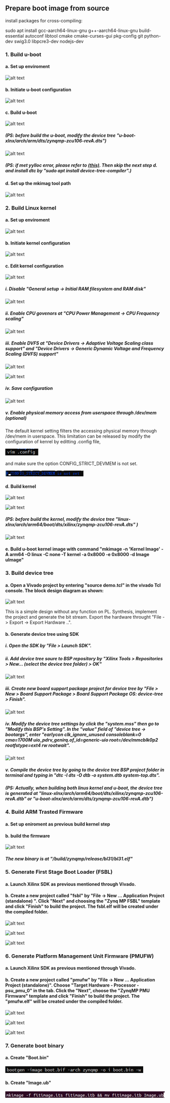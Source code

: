 ## Prepare boot image from source

install packages for cross-compiling:

sudo apt install gcc-aarch64-linux-gnu g++-aarch64-linux-gnu build-essential autoconf libtool cmake cmake-curses-gui pkg-config git python-dev swig3.0 libpcre3-dev nodejs-dev

### 1. Build u-boot

#### a. Set up enviroment

![alt text](https://github.com/wincle626/ZCU106_Setup/blob/master/pics/Screenshot%20from%202019-09-09%2010-56-44.png)

#### b. Initiate u-boot configuration

![alt text](https://github.com/wincle626/ZCU106_Setup/blob/master/pics/Screenshot%20from%202019-09-09%2011-04-46.png)

#### c. Build u-boot

![alt text](https://github.com/wincle626/ZCU106_Setup/blob/master/pics/Screenshot%20from%202019-09-09%2011-04-14.png)

##### (PS: before build the u-boot, modify the device tree "u-boot-xlnx/arch/arm/dts/zynqmp-zcu106-revA.dts")

![alt text](https://github.com/wincle626/ZCU106_Setup/blob/master/pics/Screenshot%20from%202019-09-09%2010-49-07.png)

##### (PS: if met yylloc error, please refer to [(this)](https://github.com/wincle626/ZCU106_SD_Card_Setup/blob/master/docs/Solution%20for%20'multiple%20definition%20of%20yylloc'%20error%20Firmware%2064.pdf). Then skip the next step d. and install dtc by "sudo apt install device-tree-compiler".)

#### d. Set up the mkimag tool path

![alt text](https://github.com/wincle626/ZCU106_Setup/blob/master/pics/Screenshot%20from%202019-09-09%2011-09-38.png)

### 2. Build Linux kernel

#### a. Set up enviroment

![alt text](https://github.com/wincle626/ZCU106_Setup/blob/master/pics/Screenshot%20from%202019-09-09%2010-15-12.png)

#### b. Initiate kernel configuration

![alt text](https://github.com/wincle626/ZCU106_Setup/blob/master/pics/Screenshot%20from%202019-09-09%2010-19-29.png)

#### c. Edit kernel configuration

![alt text](https://github.com/wincle626/ZCU106_Setup/blob/master/pics/Screenshot%20from%202019-09-09%2010-22-17.png)

##### i. Disable "General setup -> Initial RAM filesystem and RAM disk"

![alt text](https://github.com/wincle626/ZCU106_Setup/blob/master/pics/Screenshot%20from%202019-09-09%2010-26-03.png)

##### ii. Enable CPU govenors at "CPU Power Management -> CPU Frequency scaling"

![alt text](https://github.com/wincle626/ZCU106_Setup/blob/master/pics/Screenshot%20from%202019-09-09%2010-34-36.png)

##### iii. Enable DVFS at "Device Drivers -> Adaptive Voltage Scaling class support" and "Device Drivers -> Generic Dynamic Voltage and Frequency Scaling (DVFS) support"

![alt text](https://github.com/wincle626/ZCU106_Setup/blob/master/pics/Screenshot%20from%202019-09-09%2010-35-34.png)

![alt text](https://github.com/wincle626/ZCU106_Setup/blob/master/pics/Screenshot%20from%202019-09-09%2010-35-58.png)

##### iv. Save configuration
![alt text](https://github.com/wincle626/ZCU106_Setup/blob/master/pics/Screenshot%20from%202019-09-09%2010-42-40.png)

##### v. Enable physical memory access from userspace through /dev/mem (optional)

The default kernel setting filters the accessing physical memory through /dev/mem in userspace. This limitation can be released by modify the configuration of kenrel by editting .config file, 

![alt text](https://github.com/wincle626/ZCU106_SD_Card_Setup/blob/master/pics/%E5%B1%8F%E5%B9%95%E6%88%AA%E5%9B%BE%202021-03-10%20170739.png)

and make sure the option CONFIG_STRICT_DEVMEM is not set.

![alt text](https://github.com/wincle626/ZCU106_SD_Card_Setup/blob/master/pics/%E5%B1%8F%E5%B9%95%E6%88%AA%E5%9B%BE%202021-03-10%20170801.png)

#### d. Build kernel

![alt text](https://github.com/wincle626/ZCU106_Setup/blob/master/pics/Screenshot%20from%202019-09-09%2010-44-25.png)

![alt text](https://github.com/wincle626/ZCU106_Setup/blob/master/pics/Screenshot%20from%202019-09-09%2010-46-21.png)

##### (PS: before build the kernel, modify the device tree "linux-xlnx/arch/arm64/boot/dts/xilinx/zynqmp-zcu106-revA.dts" )

![alt text](https://github.com/wincle626/ZCU106_Setup/blob/master/pics/Screenshot%20from%202019-09-09%2010-49-07.png)

#### e. Build u-boot kernel image with command "mkimage -n 'Kernel Image' -A arm64 -O linux -C none -T kernel -a 0x8000 -e 0x8000 -d Image uImage"

### 3. Build device tree

#### a. Open a Vivado project by entering "source demo.tcl" in the vivado Tcl console. The block design diagram as shown:

![alt text](https://github.com/wincle626/ZCU106_Setup/blob/master/pics/Screenshot%20from%202019-09-09%2011-23-22.png)

This is a simple design without any function on PL. Synthesis, implement the project and generate the bit stream. Export the hardware throught "File -> Export -> Export Hardware ..".

#### b. Generate device tree using SDK

##### i. Open the SDK by "File > Launch SDK".

##### ii. Add device tree soure to BSP repository by "Xilinx Tools > Repositories > New... (select the device tree folder) > OK"

![alt text](https://github.com/wincle626/ZCU106_Setup/blob/master/pics/Screenshot%20from%202019-09-09%2014-35-58.png)

##### iii. Create new board support package project for device tree by "File > New > Board Support Package > Board Support Package OS: device-tree > Finish".

![alt text](https://github.com/wincle626/ZCU106_Setup/blob/master/pics/Screenshot%20from%202019-09-09%2014-37-53.png)

##### iv. Modify the device tree settings by click the "system.mss" then go to "Modify this BSP's Setting". In the "value" field of "device tree -> bootargs", enter "earlycon clk_ignore_unused consoleblank=0 cma=1700M uio_pdrv_genirq.of_id=generic-uio root=/dev/mmcblk0p2 rootfstype=ext4 rw rootwait". 

![alt text](https://github.com/wincle626/ZCU106_Setup/blob/master/pics/Screenshot%20from%202019-09-09%2014-38-16.png)

##### v. Compile the device tree by going to the device tree BSP project folder in terminal and typing in "dtc -I dts -O dtb -o system.dtb system-top.dts".

##### (PS: Actually, when building both linus kernel and u-boot, the device tree is generated at "linux-xlnx/arch/arm64/boot/dts/xilinx/zynqmp-zcu106-revA.dtb" or "u-boot-xlnx/arch/arm/dts/zynqmp-zcu106-revA.dtb")

### 4. Build ARM Trasted Firmware

#### a. Set up eniroment as previous build kernel step

#### b. build the firmware

![alt text](https://github.com/wincle626/ZCU106_Setup/blob/master/pics/Screenshot%20from%202019-09-09%2012-05-57.png)

##### The new binary is at "/build/zynqmp/release/bl31/bl31.elf"

### 5. Generate First Stage Boot Loader (FSBL)

#### a. Launch Xilinx SDK as previous mentioned through Vivado. 

#### b. Create a new project called "fsbl" by "File -> New ... Application Project (standalone) ". Click "Next" and choosing the "Zynq MP FSBL" template and click "Finish" to build the project. The fsbl.elf will be created under the compiled folder.

![alt text](https://github.com/wincle626/ZCU106_Setup/blob/master/pics/Screenshot%20from%202019-09-09%2014-40-33.png)

![alt text](https://github.com/wincle626/ZCU106_Setup/blob/master/pics/Screenshot%20from%202019-09-09%2014-40-46.png)

![alt text](https://github.com/wincle626/ZCU106_Setup/blob/master/pics/Screenshot%20from%202019-09-09%2014-42-35.png)

### 6. Generate Platform Management Unit Firmware (PMUFW)

#### a. Launch Xilinx SDK as previous mentioned through Vivado. 

#### b. Create a new project called "pmufw" by "File -> New ... Application Project (standalone)". Choose "Target Hardware - Processor - psu_pmu_0" in the tab. Click the "Next", choose the "ZynqMP PMU Firmware" template and click "Finish" to build the project. The "pmufw.elf" will be created under the compiled folder. 

![alt text](https://github.com/wincle626/ZCU106_Setup/blob/master/pics/Screenshot%20from%202019-09-09%2014-44-15.png)

![alt text](https://github.com/wincle626/ZCU106_Setup/blob/master/pics/Screenshot%20from%202019-09-09%2014-44-33.png)

![alt text](https://github.com/wincle626/ZCU106_Setup/blob/master/pics/Screenshot%20from%202019-09-09%2014-44-48.png)


### 7. Generate boot binary

#### a. Create "Boot.bin"

![alt text](https://github.com/wincle626/ZCU106_SD_Card_Setup/blob/master/pics/bootgenzynqmp.png)

#### b. Create "Image.ub"

![alt text](https://github.com/wincle626/ZCU106_SD_Card_Setup/blob/master/pics/Screenshot%20from%202019-09-10%2017-49-44.png)
